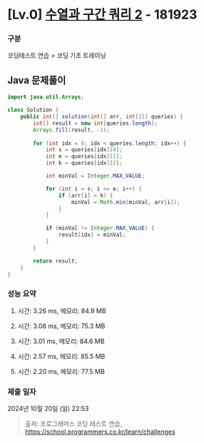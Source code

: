 # [Lv.0] [수열과 구간 쿼리 2](https://school.programmers.co.kr/learn/courses/30/lessons/181923?language=java) - 181923 

### 구분

코딩테스트 연습 > 코딩 기초 트레이닝

## Java 문제풀이

```java
import java.util.Arrays;

class Solution {
    public int[] solution(int[] arr, int[][] queries) {
        int[] result = new int[queries.length];
        Arrays.fill(result, -1);
        
        for (int idx = 0; idx < queries.length; idx++) {
            int s = queries[idx][0];
            int e = queries[idx][1];
            int k = queries[idx][2];

            int minVal = Integer.MAX_VALUE;

            for (int i = s; i <= e; i++) {
                if (arr[i] > k) {
                    minVal = Math.min(minVal, arr[i]);
                }
            }

            if (minVal != Integer.MAX_VALUE) {
                result[idx] = minVal;
            }
        }

        return result;
    }
}
```

### 성능 요약

1. 시간: 3.26 ms, 메모리: 84.9 MB

2. 시간: 3.08 ms, 메모리: 75.3 MB
3. 시간: 3.01 ms, 메모리: 84.6 MB
4. 시간: 2.57 ms, 메모리: 85.5 MB
5. 시간: 2.20 ms, 메모리: 77.5 MB

### 제출 일자

2024년 10월 20일 (일) 22:53

> 출처: 프로그래머스 코딩 테스트 연습, https://school.programmers.co.kr/learn/challenges